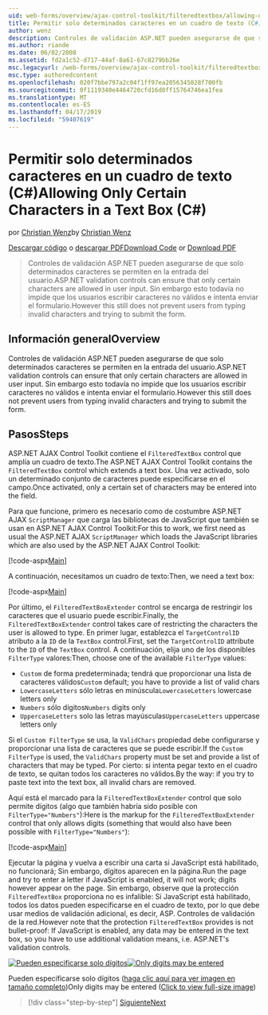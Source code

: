 ```yaml
---
uid: web-forms/overview/ajax-control-toolkit/filteredtextbox/allowing-only-certain-characters-in-a-text-box-cs
title: Permitir solo determinados caracteres en un cuadro de texto (C#) | Microsoft Docs
author: wenz
description: Controles de validación ASP.NET pueden asegurarse de que solo determinados caracteres se permiten en la entrada del usuario. Esto todavía no impide que los usuarios escriban no válidos...
ms.author: riande
ms.date: 06/02/2008
ms.assetid: fd2a1c52-d717-44af-8a61-67c8279bb26e
msc.legacyurl: /web-forms/overview/ajax-control-toolkit/filteredtextbox/allowing-only-certain-characters-in-a-text-box-cs
msc.type: authoredcontent
ms.openlocfilehash: 020f7bbe797a2c04f1ff97ea2056345028f700fb
ms.sourcegitcommit: 0f1119340e4464720cfd16d0ff15764746ea1fea
ms.translationtype: MT
ms.contentlocale: es-ES
ms.lasthandoff: 04/17/2019
ms.locfileid: "59407619"
---
```

# <a name="allowing-only-certain-characters-in-a-text-box-c"></a><span data-ttu-id="4739f-104">Permitir solo determinados caracteres en un cuadro de texto (C#)</span><span class="sxs-lookup"><span data-stu-id="4739f-104">Allowing Only Certain Characters in a Text Box (C#)</span></span>

<span data-ttu-id="4739f-105">por [Christian Wenz](https://github.com/wenz)</span><span class="sxs-lookup"><span data-stu-id="4739f-105">by [Christian Wenz](https://github.com/wenz)</span></span>

<span data-ttu-id="4739f-106">[Descargar código](http://download.microsoft.com/download/4/c/2/4c2def7a-0d23-4055-91f9-1f18504167d7/FilteredTextBox0.cs.zip) o [descargar PDF](http://download.microsoft.com/download/b/6/a/b6ae89ee-df69-4c87-9bfb-ad1eb2b23373/filteredtextbox0CS.pdf)</span><span class="sxs-lookup"><span data-stu-id="4739f-106">[Download Code](http://download.microsoft.com/download/4/c/2/4c2def7a-0d23-4055-91f9-1f18504167d7/FilteredTextBox0.cs.zip) or [Download PDF](http://download.microsoft.com/download/b/6/a/b6ae89ee-df69-4c87-9bfb-ad1eb2b23373/filteredtextbox0CS.pdf)</span></span>

> <span data-ttu-id="4739f-107">Controles de validación ASP.NET pueden asegurarse de que solo determinados caracteres se permiten en la entrada del usuario.</span><span class="sxs-lookup"><span data-stu-id="4739f-107">ASP.NET validation controls can ensure that only certain characters are allowed in user input.</span></span> <span data-ttu-id="4739f-108">Sin embargo esto todavía no impide que los usuarios escribir caracteres no válidos e intenta enviar el formulario.</span><span class="sxs-lookup"><span data-stu-id="4739f-108">However this still does not prevent users from typing invalid characters and trying to submit the form.</span></span>


## <a name="overview"></a><span data-ttu-id="4739f-109">Información general</span><span class="sxs-lookup"><span data-stu-id="4739f-109">Overview</span></span>

<span data-ttu-id="4739f-110">Controles de validación ASP.NET pueden asegurarse de que solo determinados caracteres se permiten en la entrada del usuario.</span><span class="sxs-lookup"><span data-stu-id="4739f-110">ASP.NET validation controls can ensure that only certain characters are allowed in user input.</span></span> <span data-ttu-id="4739f-111">Sin embargo esto todavía no impide que los usuarios escribir caracteres no válidos e intenta enviar el formulario.</span><span class="sxs-lookup"><span data-stu-id="4739f-111">However this still does not prevent users from typing invalid characters and trying to submit the form.</span></span>

## <a name="steps"></a><span data-ttu-id="4739f-112">Pasos</span><span class="sxs-lookup"><span data-stu-id="4739f-112">Steps</span></span>

<span data-ttu-id="4739f-113">ASP.NET AJAX Control Toolkit contiene el `FilteredTextBox` control que amplía un cuadro de texto.</span><span class="sxs-lookup"><span data-stu-id="4739f-113">The ASP.NET AJAX Control Toolkit contains the `FilteredTextBox` control which extends a text box.</span></span> <span data-ttu-id="4739f-114">Una vez activado, solo un determinado conjunto de caracteres puede especificarse en el campo.</span><span class="sxs-lookup"><span data-stu-id="4739f-114">Once activated, only a certain set of characters may be entered into the field.</span></span>

<span data-ttu-id="4739f-115">Para que funcione, primero es necesario como de costumbre ASP.NET AJAX `ScriptManager` que carga las bibliotecas de JavaScript que también se usan en ASP.NET AJAX Control Toolkit:</span><span class="sxs-lookup"><span data-stu-id="4739f-115">For this to work, we first need as usual the ASP.NET AJAX `ScriptManager` which loads the JavaScript libraries which are also used by the ASP.NET AJAX Control Toolkit:</span></span>

[!code-aspx[Main](allowing-only-certain-characters-in-a-text-box-cs/samples/sample1.aspx)]

<span data-ttu-id="4739f-116">A continuación, necesitamos un cuadro de texto:</span><span class="sxs-lookup"><span data-stu-id="4739f-116">Then, we need a text box:</span></span>

[!code-aspx[Main](allowing-only-certain-characters-in-a-text-box-cs/samples/sample2.aspx)]

<span data-ttu-id="4739f-117">Por último, el `FilteredTextBoxExtender` control se encarga de restringir los caracteres que el usuario puede escribir.</span><span class="sxs-lookup"><span data-stu-id="4739f-117">Finally, the `FilteredTextBoxExtender` control takes care of restricting the characters the user is allowed to type.</span></span> <span data-ttu-id="4739f-118">En primer lugar, establezca el `TargetControlID` atributo a la `ID` de la `TextBox` control.</span><span class="sxs-lookup"><span data-stu-id="4739f-118">First, set the `TargetControlID` attribute to the `ID` of the `TextBox` control.</span></span> <span data-ttu-id="4739f-119">A continuación, elija uno de los disponibles `FilterType` valores:</span><span class="sxs-lookup"><span data-stu-id="4739f-119">Then, choose one of the available `FilterType` values:</span></span>

- <span data-ttu-id="4739f-120">`Custom` de forma predeterminada; tendrá que proporcionar una lista de caracteres válidos</span><span class="sxs-lookup"><span data-stu-id="4739f-120">`Custom` default; you have to provide a list of valid chars</span></span>
- <span data-ttu-id="4739f-121">`LowercaseLetters` sólo letras en minúscula</span><span class="sxs-lookup"><span data-stu-id="4739f-121">`LowercaseLetters` lowercase letters only</span></span>
- <span data-ttu-id="4739f-122">`Numbers` sólo dígitos</span><span class="sxs-lookup"><span data-stu-id="4739f-122">`Numbers` digits only</span></span>
- <span data-ttu-id="4739f-123">`UppercaseLetters` solo las letras mayúsculas</span><span class="sxs-lookup"><span data-stu-id="4739f-123">`UppercaseLetters` uppercase letters only</span></span>

<span data-ttu-id="4739f-124">Si el `Custom FilterType` se usa, la `ValidChars` propiedad debe configurarse y proporcionar una lista de caracteres que se puede escribir.</span><span class="sxs-lookup"><span data-stu-id="4739f-124">If the `Custom FilterType` is used, the `ValidChars` property must be set and provide a list of characters that may be typed.</span></span> <span data-ttu-id="4739f-125">Por cierto: si intenta pegar texto en el cuadro de texto, se quitan todos los caracteres no válidos.</span><span class="sxs-lookup"><span data-stu-id="4739f-125">By the way: if you try to paste text into the text box, all invalid chars are removed.</span></span>

<span data-ttu-id="4739f-126">Aquí está el marcado para la `FilteredTextBoxExtender` control que solo permite dígitos (algo que también habría sido posible con `FilterType="Numbers"`):</span><span class="sxs-lookup"><span data-stu-id="4739f-126">Here is the markup for the `FilteredTextBoxExtender` control that only allows digits (something that would also have been possible with `FilterType="Numbers"`):</span></span>

[!code-aspx[Main](allowing-only-certain-characters-in-a-text-box-cs/samples/sample3.aspx)]

<span data-ttu-id="4739f-127">Ejecutar la página y vuelva a escribir una carta si JavaScript está habilitado, no funcionará; Sin embargo, dígitos aparecen en la página.</span><span class="sxs-lookup"><span data-stu-id="4739f-127">Run the page and try to enter a letter if JavaScript is enabled, it will not work; digits however appear on the page.</span></span> <span data-ttu-id="4739f-128">Sin embargo, observe que la protección `FilteredTextBox` proporciona no es infalible: Si JavaScript está habilitado, todos los datos pueden especificarse en el cuadro de texto, por lo que debe usar medios de validación adicional, es decir, ASP. Controles de validación de la red.</span><span class="sxs-lookup"><span data-stu-id="4739f-128">However note that the protection `FilteredTextBox` provides is not bullet-proof: If JavaScript is enabled, any data may be entered in the text box, so you have to use additional validation means, i.e. ASP.NET's validation controls.</span></span>


<span data-ttu-id="4739f-129">[![Pueden especificarse solo dígitos](allowing-only-certain-characters-in-a-text-box-cs/_static/image2.png)](allowing-only-certain-characters-in-a-text-box-cs/_static/image1.png)</span><span class="sxs-lookup"><span data-stu-id="4739f-129">[![Only digits may be entered](allowing-only-certain-characters-in-a-text-box-cs/_static/image2.png)](allowing-only-certain-characters-in-a-text-box-cs/_static/image1.png)</span></span>

<span data-ttu-id="4739f-130">Pueden especificarse solo dígitos ([haga clic aquí para ver imagen en tamaño completo](allowing-only-certain-characters-in-a-text-box-cs/_static/image3.png))</span><span class="sxs-lookup"><span data-stu-id="4739f-130">Only digits may be entered ([Click to view full-size image](allowing-only-certain-characters-in-a-text-box-cs/_static/image3.png))</span></span>

> [!div class="step-by-step"]
> [<span data-ttu-id="4739f-131">Siguiente</span><span class="sxs-lookup"><span data-stu-id="4739f-131">Next</span></span>](allowing-only-certain-characters-in-a-text-box-vb.md)
